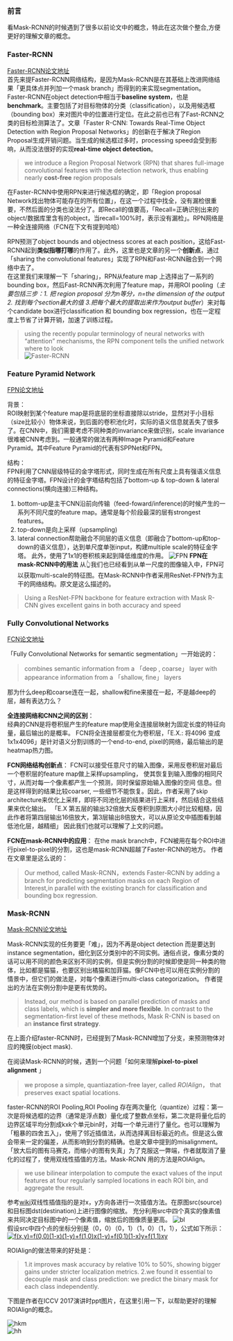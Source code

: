 ### 前言
看Mask-RCNN的时候遇到了很多以前论文中的概念，特此在这次做个整合,方便更好的理解文章的概念。

### Faster-RCNN
[Faster-RCNN论文地址](https://arxiv.org/abs/1506.01497)  
首先来提Faster-RCNN网络结构，是因为Mask-RCNN是在其基础上改进网络结果「更具体点并列加一个mask branch」而得到的来实现segmentation。
Faster-RCNN在object detection中相当于**baseline system**，也是**benchmark**。主要包括了对目标物体的分类（classification），以及用候选框（bounding box）来对图片中的位置进行定位。在此之前也已有了Fast-RCNN之类的目标检测算法了。文章「Faster R-CNN: Towards Real-Time Object Detection with Region Proposal Networks」的创新在于解决了Region Proposal生成开销问题。当生成的候选框过多时，processing speed会受到影响，从而没法很好的实现**real-time object detection**。
> we introduce a Region Proposal Network (RPN) that shares full-image convolutional features with the detection network, thus enabling nearly **cost-free** region proposals

在Faster-RCNN中使用RPN来进行候选框的确定，即「Region proposal Network找出物体可能存在的所有位置」，在这一个过程中找全，没有漏检很重要，不然后面的分类也没法分了。即Recall的值要高，「Recall=正确识别出来的object/数据库里含有的object，当recall=100%时，表示没有漏检」。RPN网络是一种全连接网络（FCN在下文有提到哈哈）

RPN预测了object bounds and objectness scores at each position，这给Fast-RCNN起到**类似指哪打哪**的作用了。此外，这里也是文章的另一个**创新点**，通过「sharing the convolutional features」实现了RPN和Fast-RCNN融合到一个网络中去了。  
在这里我们来理解一下「sharing」，RPN从feature map 上选择出了一系列的bounding box，然后Fast-RCNN再次利用了feature map，并用ROI pooling（*主要包括三步：1. 把 region proposal 分为n等分，n=the dimension of the output  2. 找到每个section最大的值  3.把每个最大的提取出来作为output buffer*）来对每个candidate box进行classification 和 bounding box regression，也在一定程度上节省了计算开销，加速了训练过程。
> using the recently popular terminology of neural networks with “attention” mechanisms, the RPN component tells the unified network where to look  
![Faster-RCNN](https://lilianweng.github.io/lil-log/assets/images/faster-RCNN.png)  



### Feature Pyramid Network
[FPN论文地址](https://arxiv.org/abs/1612.03144)

背景：  
ROI映射到某个feature map是将底层的坐标直接除以stride，显然对于小目标（size比较小）物体来说，到后面的卷积池化时，实际的语义信息就丢失了很多了。在CNN中，我们需要考虑不同种类的invariance来做识别，scale invariance很难被CNN考虑到。一般通常的做法有两种Image Pyramid和Feature Pyramid。其中Feature Pyramid的代表有SPPNet和FPN。 

结构：  
FPN利用了CNN层级特征的金字塔形式，同时生成在所有尺度上具有强语义信息的特征金字塔。FPN设计的金字塔结构包括了bottom-up & top-down & lateral connections(横向连接)三种结构。  
1. bottom-up是主干CNN沿前向传输（feed-foward/inference)的时候产生的一系列不同尺度的feature map。通常是每个阶段最深的层有strongest features。  
2. top-down是向上采样（upsampling)  
3. lateral connection帮助融合不同层的语义信息（即融合了bottom-up和top-down的语义信息），达到单尺度单张input，构建multiple scale的特征金字塔。
 此外，使用了1x1的卷积核来起到降低维度的作用。
 ![FPN](https://www.pytorchtutorial.com/wp-content/uploads/2018/08/1174793-20170612173455400-159085110.png)
**FPN在mask-RCNN中的用法**
从👆我们也已经看到从单一尺度的图像输入中，FPN可以获取multi-scale的特征图。在Mask-RCNN中作者采用ResNet-FPN作为主干的网络结构。原文是这么描述的。
> Using a ResNet-FPN backbone for feature extraction with Mask R-CNN gives excellent gains in both accuracy and speed
### Fully Convolutional Networks
[FCN论文地址](https://people.eecs.berkeley.edu/~jonlong/long_shelhamer_fcn.pdf) 

「Fully Convolutional Networks for semantic segmentation」一开始说的：
> combines semantic information from a 「deep , coarse」 layer with appearance information from a 「shallow, fine」 layers  

那为什么deep和coarse连在一起，shallow和fine来接在一起，不是越deep的层，越有表达力么？  

**全连接网络和CNN之间的区别**：  
经典的CNN是将卷积层产生的feature map使用全连接层映射为固定长度的特征向量，最后输出的是概率。
FCN将全连接层都变化为卷积层，「E.X.: 将4096 变成1x1x4096」是针对语义分割训练的一个end-to-end, pixel的网络，最后输出的是heatmap热力图。  

**FCN网络结构创新点**：
FCN可以接受任意尺寸的输入图像，采用反卷积层对最后一个卷积层的feature map做上采样upsampling，
使其恢复到输入图像的相同尺寸，从而对每一个像素都产生一个预测，同时保留原始输入图像的空间
信息。但是这样得到的结果比较coarser, 一些细节不能恢复。因此，作者采用了skip architecture来优化上采样，即将不同池化层的结果进行上采样，然后结合这些结果来优化输出。
「E.X 第五层的输出32倍放大反卷积到原图大小时比较粗糙，因此作者将第四层输出16倍放大，第3层输出8倍放大，可以从原论文中插图看到越低池化层，越精细」
因此我们也就可以理解了上文的问题。

**FCN在mask-RCNN中的应用**：
在the mask branch中，FCN被用在每个ROI中进行pixel-to-pixel的分割，这也是mask-RCNN超越了Faster-RCNN的地方。
作者在文章里是这么说的：
> Our method, called Mask-RCNN，extends Faster-RCNN by adding a branch for predicting segmentation masks on each Region of Interest,in parallel with the existing branch for classification and bounding box regression.

### Mask-RCNN
[Mask-RCNN论文地址](https://arxiv.org/abs/1703.06870)  

Mask-RCNN实现的任务要更「难」，因为不再是object detection 而是要达到instance segmentation，细化到区分类别中的不同实例。通俗点说，像素分类的话可以用不同的颜色来区别不同的实例，但是实例分割的时候即使是同一种类的物体，比如都是猫猫，也要区别出橘猫和加菲猫。像FCN中也可以用在实例分割的情景中，但它们的做法是，对每个像素进行multi-class categorization。
作者提出的方法在实例分割中是更有优势的。
> Instead, our method is based on parallel prediction of masks and class labels, which is **simpler and more flexible**.
> In contrast to the segmentation-first level of these methods, Mask R-CNN is based on an **instance first strategy**.  

在上面介绍faster-RCNN时，已经提到了Mask-RCNN增加了分支，来预测物体对应的掩膜(object mask).  

在阅读Mask-RCNN的时候，遇到一个问题「如何来理解**pixel-to-pixel alignment** 」
> we propose a simple, quantiazation-free layer, called *ROIAlign*， that preserves exact spatial locations.   

faster-RCNN的ROI Pooling,ROI Pooling 存在两次量化（quantize）过程：第一次是将候选框的边界（通常是浮点数）量化成了整数点坐标，第二次是将量化后的边界区域平均分割成kxk个单元bin时，对每一个单元进行了量化。也可以理解为「粗暴的四舍五入」，使用了邻近插值法，从而选择离目标最近的点。但是这么做会带来一定的偏差，从而影响到分割的精确。也是文章中提到的misalignment。「放大后的图有马赛克，而缩小的图有失真」为了克服这一弊端，作者就取消了量化的过程了，使用双线性插值的方法。Mask-RCNN 用的方法是ROIAlign。
> we use bilinear interpolation to compute the exact values of the input features at four regularly sampled locations in each ROI bin, and aggregate the result.    

参考[wiki](https://zh.wikipedia.org/wiki/双线性插值)双线性插值指的是对x，y方向各进行一次插值方法。在原图src(source)和目标图dst(destination)上进行图像的缩放。  充分利用src中四个真实的像素值来共同决定目标图中的一个像素值，缩放后的图像质量更高。
![bl](https://pic3.zhimg.com/v2-29679a796b2ae80f79e458c3f7c19b7f_r.jpg)  
假设src中四个点的坐标分别是（0，0）（0，1）（1，0）（1，1），公式如下所示：  
<a href="https://www.codecogs.com/eqnedit.php?latex=f(x,y)=f(0,0)(1-x)(1-y)&plus;f(1,0)x(1-y)&plus;f(0,1)(1-x)y&plus;f(1,1)xy" target="_blank"><img src="https://latex.codecogs.com/gif.latex?f(x,y)=f(0,0)(1-x)(1-y)&plus;f(1,0)x(1-y)&plus;f(0,1)(1-x)y&plus;f(1,1)xy" title="f(x,y)=f(0,0)(1-x)(1-y)+f(1,0)x(1-y)+f(0,1)(1-x)y+f(1,1)xy" /></a>  

ROIAlign的做法带来的好处是：
>1.it improves mask accuracy by relative 10% to 50%, showing bigger gains under stricter localization metrics. 2.we found it essential to decouple mask and class prediction: we predict the binary mask for each class independently.  

下图是作者在ICCV 2017演讲时ppt图片，在这里引用一下，以帮助更好的理解ROIAlign的概念。

![hkm](http://1.file.leanote.top/5a168ad8ab644140060025d3/ROIPool.png?e=1541042505&token=ym9ZIrtxjozPN4G9he3-FHPOPxAe-OQmxzol5EOk:LGKiBJIez0V_4-DK-SazAR3ZJCQ)  
![hh](http://1.file.leanote.top/5a168b96ab6441421e0026bd/图3.png?e=1541043786&token=ym9ZIrtxjozPN4G9he3-FHPOPxAe-OQmxzol5EOk:9-gn1zZtdsOzaGZ4ZAOavcjU2tw)
